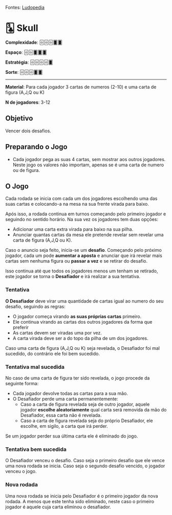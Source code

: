 Fontes: [Ludopedia](https://ludopedia.com.br/jogo/skull)


# 🃓 Skull


**Complexidade**: 🃟🃟🃟🂠🂠

**Espaço**: 🃟🃟🂠🂠🂠

**Estratégia**: 🃟🃟🃟🃟🂠

**Sorte**: 🃟🃟🃟🂠🂠 

---

**Material**: Para cada jogador 3 cartas de numeros (2-10) e uma carta de figura (A,J,Q ou K)

**N de jogadores**: 3-12

## Objetivo

Vencer dois desafios.

## Preparando o Jogo

- Cada jogador pega as suas 4 cartas, sem mostrar aos outros jogadores. Neste jogo os valores não importam, apenas se é uma carta de numero ou de figura.

## O Jogo

Cada rodada se inicia com cada um dos jogadores escolhendo uma das suas cartas e colocando-a na mesa na sua frente virada para baixo.

Após isso, a rodada continua em turnos começando pelo primeiro jogador e seguindo no sentido horário. Na sua vez os jogadores tem duas opções: 

- Adicionar uma carta extra virada para baixo na sua pilha.
- Anunciar quantas cartas da mesa ele pretende revelar sem revelar uma carta de figura (A,J,Q ou K).

Caso o anuncio seja feito, inicia-se um **desafio**. Começando pelo próximo jogador, cada um pode **aumentar a aposta** e anunciar que irá revelar mais cartas sem nenhuma figura ou **passar a vez** e se retirar do desafio.

Isso continua até que todos os jogadores menos um tenham se retirado, este jogador se torna o **Desafiador** e irá realizar a sua tentativa.

### Tentativa

**O Desafiador** deve virar uma quantidade de cartas igual ao numero do seu desafio, seguindo as regras:

- O jogador começa virando **as suas próprias cartas** primeiro.
- Ele continua virando as cartas dos outros jogadores da forma que preferir
- As cartas devem ser viradas uma por vez.
- A carta virada deve ser a do topo da pilha de um dos jogadores.


Caso uma carta de figura (A,J,Q ou K) seja revelada, o Desafiador foi mal sucedido, do contrário ele foi bem sucedido.

### Tentativa mal sucedida

No caso de uma carta de figura ter sido revelada, o jogo procede da seguinte forma:
- Cada jogador devolve todas as cartas para a sua mão.
- O Desafiador perde uma carta permanentemente:
    - Caso a carta de figura revelada seja de outro jogador, aquele jogador **escolhe aleatoriamente** qual carta será removida da mão do Desafiador, essa carta não é revelada.
    - Caso a carta de figura revelada seja do próprio Desafiador, ele escolhe, em sigilo, a carta que irá perder.
 
Se um jogador perder sua última carta ele é eliminado do jogo.

### Tentativa bem sucedida

O Desafiador venceu o desafio. Caso seja o primeiro desafio que ele vence uma nova rodada se inicia. Caso seja o segundo desafio vencido, o jogador venceu o jogo.

### Nova rodada

Uma nova rodada se inicia pelo Desafiador é o primeiro jogador da nova rodada. A menos que este tenha sido eliminado, neste caso o primeiro jogador é aquele cuja carta eliminou o desafiador.
